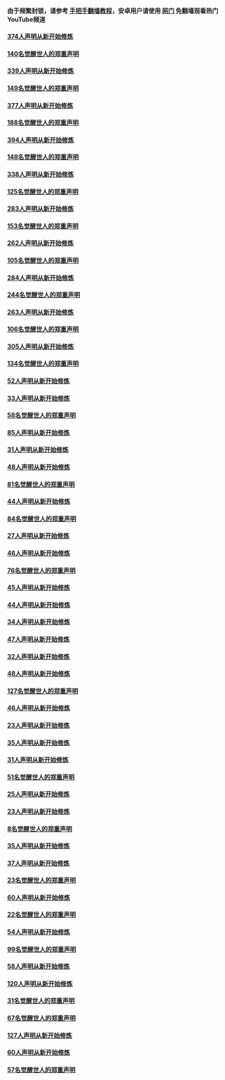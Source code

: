 #### 由于频繁封锁，请参考 [手把手翻墙教程](https://github.com/gfw-breaker/guides/wiki/)，安卓用户请使用 [网门](https://github.com/gfw-breaker/nogfw/blob/master/dl.md?t=05241401) 免翻墙观看热门YouTube频道 

#### [374人声明从新开始修炼](../pages/91/425811.md?t=05241401) 

#### [140名觉醒世人的郑重声明](../pages/91/425810.md?t=05241401) 

#### [339人声明从新开始修炼](../pages/91/425690.md?t=05241401) 

#### [149名觉醒世人的郑重声明](../pages/91/425689.md?t=05241401) 

#### [377人声明从新开始修炼](../pages/91/424867.md?t=05241401) 

#### [188名觉醒世人的郑重声明](../pages/91/424866.md?t=05241401) 

#### [394人声明从新开始修炼](../pages/91/423914.md?t=05241401) 

#### [148名觉醒世人的郑重声明](../pages/91/423913.md?t=05241401) 

#### [338人声明从新开始修炼](../pages/91/423540.md?t=05241401) 

#### [125名觉醒世人的郑重声明](../pages/91/423539.md?t=05241401) 

#### [283人声明从新开始修炼](../pages/91/423296.md?t=05241401) 

#### [153名觉醒世人的郑重声明](../pages/91/423295.md?t=05241401) 

#### [262人声明从新开始修炼](../pages/91/423004.md?t=05241401) 

#### [105名觉醒世人的郑重声明](../pages/91/423003.md?t=05241401) 

#### [284人声明从新开始修炼](../pages/91/422707.md?t=05241401) 

#### [244名觉醒世人的郑重声明](../pages/91/422706.md?t=05241401) 

#### [263人声明从新开始修炼](../pages/91/422553.md?t=05241401) 

#### [106名觉醒世人的郑重声明](../pages/91/422552.md?t=05241401) 

#### [305人声明从新开始修炼](../pages/91/422153.md?t=05241401) 

#### [134名觉醒世人的郑重声明](../pages/91/422152.md?t=05241401) 

#### [52人声明从新开始修炼](../pages/91/421846.md?t=05241401) 

#### [33人声明从新开始修炼](../pages/91/421804.md?t=05241401) 

#### [58名觉醒世人的郑重声明](../pages/91/421845.md?t=05241401) 

#### [85人声明从新开始修炼](../pages/91/421769.md?t=05241401) 

#### [31人声明从新开始修炼](../pages/91/421763.md?t=05241401) 

#### [48人声明从新开始修炼](../pages/91/421605.md?t=05241401) 

#### [81名觉醒世人的郑重声明](../pages/91/421656.md?t=05241401) 

#### [44人声明从新开始修炼](../pages/91/421544.md?t=05241401) 

#### [84名觉醒世人的郑重声明](../pages/91/421543.md?t=05241401) 

#### [27人声明从新开始修炼](../pages/91/421465.md?t=05241401) 

#### [46人声明从新开始修炼](../pages/91/421454.md?t=05241401) 

#### [76名觉醒世人的郑重声明](../pages/91/421453.md?t=05241401) 

#### [45人声明从新开始修炼](../pages/91/421452.md?t=05241401) 

#### [44人声明从新开始修炼](../pages/91/421422.md?t=05241401) 

#### [34人声明从新开始修炼](../pages/91/421322.md?t=05241401) 

#### [47人声明从新开始修炼](../pages/91/421264.md?t=05241401) 

#### [32人声明从新开始修炼](../pages/91/421225.md?t=05241401) 

#### [48人声明从新开始修炼](../pages/91/421202.md?t=05241401) 

#### [127名觉醒世人的郑重声明](../pages/91/421224.md?t=05241401) 

#### [46人声明从新开始修炼](../pages/91/421203.md?t=05241401) 

#### [23人声明从新开始修炼](../pages/91/421138.md?t=05241401) 

#### [35人声明从新开始修炼](../pages/91/421122.md?t=05241401) 

#### [31人声明从新开始修炼](../pages/91/421081.md?t=05241401) 

#### [51名觉醒世人的郑重声明](../pages/91/421080.md?t=05241401) 

#### [25人声明从新开始修炼](../pages/91/421020.md?t=05241401) 

#### [23人声明从新开始修炼](../pages/91/420884.md?t=05241401) 

#### [8名觉醒世人的郑重声明](../pages/91/420883.md?t=05241401) 

#### [35人声明从新开始修炼](../pages/91/420809.md?t=05241401) 

#### [37人声明从新开始修炼](../pages/91/420766.md?t=05241401) 

#### [23名觉醒世人的郑重声明](../pages/91/420765.md?t=05241401) 

#### [60人声明从新开始修炼](../pages/91/420727.md?t=05241401) 

#### [22名觉醒世人的郑重声明](../pages/91/420726.md?t=05241401) 

#### [54人声明从新开始修炼](../pages/91/420529.md?t=05241401) 

#### [99名觉醒世人的郑重声明](../pages/91/420528.md?t=05241401) 

#### [58人声明从新开始修炼](../pages/91/420198.md?t=05241401) 

#### [120人声明从新开始修炼](../pages/91/420141.md?t=05241401) 

#### [31名觉醒世人的郑重声明](../pages/91/420197.md?t=05241401) 

#### [67名觉醒世人的郑重声明](../pages/91/420140.md?t=05241401) 

#### [127人声明从新开始修炼](../pages/91/420082.md?t=05241401) 

#### [60人声明从新开始修炼](../pages/91/420081.md?t=05241401) 

#### [57名觉醒世人的郑重声明](../pages/91/420080.md?t=05241401) 


